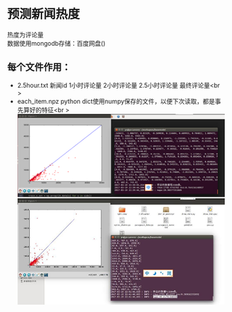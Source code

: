 # 预测新闻热度
热度为评论量<br />
数据使用mongodb存储：百度网盘()<br />
## 每个文件作用：
- 2.5hour.txt
新闻id    1小时评论量    2小时评论量    2.5小时评论量    最终评论量<br \>
- each\_item.npz
python dict使用numpy保存的文件，以便下次读取，都是事先算好的特征<br \>
![image](https://github.com/yxzero/-basemodel/blob/master/SH加时间加相似新闻.png)
![image](https://github.com/yxzero/-basemodel/blob/master/SH.jpg)
